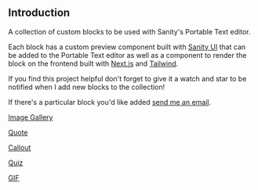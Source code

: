 ## Introduction

A collection of custom blocks to be used with Sanity's Portable Text editor.

Each block has a custom preview component built with [Sanity UI](https://www.sanity.io/ui) that can be added to the Portable Text editor as well as a component to render the block on the frontend built with [Next.js](https://nextjs.org) and [Tailwind](https://tailwindcss.com/).

If you find this project helpful don't forget to give it a watch and star to be notified when I add new blocks to the collection!

If there's a particular block you'd like added [send me an email](mailto:hello@jamesrea.co).

[Image Gallery](./public/images/image-gallery.png)

[Quote](./public/images/quote.png)

[Callout](./public/images/callout.png)

[Quiz](./public/images/callout.png)

[GIF](./public/images/callout.png)

